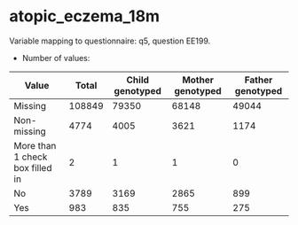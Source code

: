 # atopic_eczema_18m
Variable mapping to questionnaire: q5, question EE199.
- Number of values:

| Value | Total | Child genotyped | Mother genotyped | Father genotyped |
| ----- | ----- | --------------- | ---------------- | ---------------- |
| Missing | 108849 | 79350 | 68148 | 49044 |
| Non-missing | 4774 | 4005 | 3621 | 1174 |
| More than 1 check box filled in | 2 | 1 | 1 |0 |
| No | 3789 | 3169 | 2865 |899 |
| Yes | 983 | 835 | 755 |275 |



